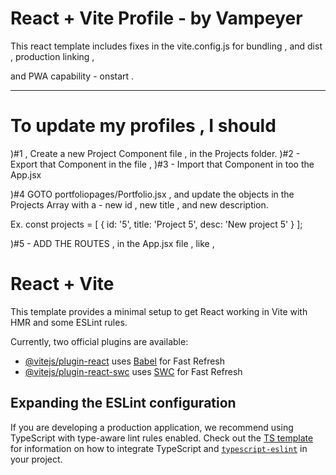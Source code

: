 
# React + Vite Profile - by Vampeyer 

This react template includes fixes in the vite.config.js
for bundling , and dist , production linking ,   

and PWA capability - onstart . 

--------------------------------------------

# To update my profiles , I should 
 )#1 , Create a new Project Component file , in the Projects folder. 
 )#2 - Export that Component in the file ,
 )#3 - Import that Component in too the App.jsx

 )#4  GOTO portfoliopages/Portfolio.jsx , 
    and update the objects in the Projects Array 
    with a 
    - new id , new title , and new description.

   Ex. const projects = [
    { id: '5', title: 'Project 5', desc: 'New project 5' }
  ]; 

  )#5  - ADD THE ROUTES , in the App.jsx file , like  , 
         <!-- <Route path="/project/5" element={<Project5 />} /> -->











# React + Vite

This template provides a minimal setup to get React working in Vite with HMR and some ESLint rules.

Currently, two official plugins are available:

- [@vitejs/plugin-react](https://github.com/vitejs/vite-plugin-react/blob/main/packages/plugin-react) uses [Babel](https://babeljs.io/) for Fast Refresh
- [@vitejs/plugin-react-swc](https://github.com/vitejs/vite-plugin-react/blob/main/packages/plugin-react-swc) uses [SWC](https://swc.rs/) for Fast Refresh

## Expanding the ESLint configuration

If you are developing a production application, we recommend using TypeScript with type-aware lint rules enabled. Check out the [TS template](https://github.com/vitejs/vite/tree/main/packages/create-vite/template-react-ts) for information on how to integrate TypeScript and [`typescript-eslint`](https://typescript-eslint.io) in your project. 